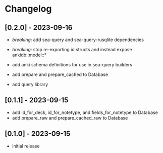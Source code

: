 # Changelog

## [0.2.0] - 2023-09-16

- _breaking_: add sea-query and sea-query-rusqlite dependencies
- _breaking_: stop re-exporting id structs and instead expose ankidb::model::\*

- add anki schema definitions for use in sea-query builders
- add prepare and prepare_cached to Database
- add query library

## [0.1.1] - 2023-09-15

- add id_for_deck, id_for_notetype, and fields_for_notetype to Database
- add prepare_raw and prepare_cached_raw to Database

## [0.1.0] - 2023-09-15

- initial release
